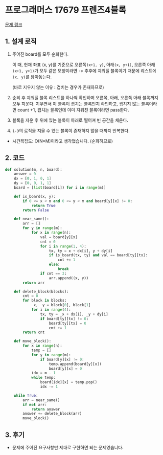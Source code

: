 # 프로그래머스 17679 프렌즈4블록

[문제 링크](https://programmers.co.kr/learn/courses/30/lessons/17679)

## 1. 설계 로직

1. 주어진 board를 모두 순회한다.

   이 때, 현재 좌표 (x, y)를 기준으로 오른쪽`(x+1, y)`, 아래`(x, y+1)`, 오른쪽 아래`(x+1, y+1)`가 모두 같은 모양이라면 -> 추후에 지워질 블록이기 때문에 리스트에 `(x, y)`를 담아놓는다.

   (바로 지우지 않는 이유 : 겹치는 경우가 존재하므로)

2. 순회 후 지워질 블록 리스트를 하나씩 확인하며 오른쪽, 아래, 오른쪽 아래 블록까지 모두 지운다. 지우면서 이 블록이 겹치는 블록인지 확인하고, 겹치지 않는 블록이라면 count +1, 겹치는 블록인데 이미 지워진 블록이라면 pass한다.
3. 블록을 지운 후 위에 있는 블록이 아래로 떨어져 빈 공간을 채운다.
4. `1-3`의 로직을 지울 수 있는 블록이 존재하지 않을 때까지 반복한다.



- 시간복잡도: O(N*M)이라고 생각했습니다. (순회하므로)

## 2. 코드

```python
def solution(m, n, board):
    answer = 0
    dx = [0, 1, 0, 1]
    dy = [0, 0, 1, 1]
    board = [list(board[i]) for i in range(m)]

    def is_board(x, y):
        if 0 <= x < n and 0 <= y < m and board[y][x] != 0:
            return True
        return False

    def near_same():
        arr = []
        for y in range(m):
            for x in range(n):
                val = board[y][x]
                cnt = 0
                for i in range(1, 4):
                    tx, ty = x + dx[i], y + dy[i]
                    if is_board(tx, ty) and val == board[ty][tx]:
                        cnt += 1
                    else:
                        break
                if cnt == 3:
                    arr.append((x, y))
        return arr

    def delete_block(blocks):
        cnt = 0
        for block in blocks:
            _x, _y = block[0], block[1]
            for i in range(4):
                tx, ty = _x + dx[i], _y + dy[i]
                if board[ty][tx] != 0:
                    board[ty][tx] = 0
                    cnt += 1
        return cnt

    def move_block():
        for x in range(n):
            temp = []
            for y in range(m):
                if board[y][x] != 0:
                    temp.append(board[y][x])
                    board[y][x] = 0
            idx = m - 1
            while temp:
                board[idx][x] = temp.pop()
                idx -= 1

    while True:
        arr = near_same()
        if not arr:
            return answer
        answer += delete_block(arr)
        move_block()
```



## 3. 후기

- 문제에 주어진 요구사항만 제대로 구현하면 되는 문제였습니다.

